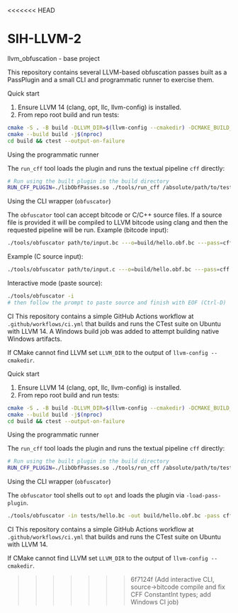 <<<<<<< HEAD
# SIH-LLVM-2
llvm_obfuscation - base project

This repository contains several LLVM-based obfuscation passes built as a
PassPlugin and a small CLI and programmatic runner to exercise them.

Quick start
1. Ensure LLVM 14 (clang, opt, llc, llvm-config) is installed.
2. From repo root build and run tests:

```bash
cmake -S . -B build -DLLVM_DIR=$(llvm-config --cmakedir) -DCMAKE_BUILD_TYPE=Release
cmake --build build -j$(nproc)
cd build && ctest --output-on-failure
```

Using the programmatic runner

The `run_cff` tool loads the plugin and runs the textual pipeline `cff` directly:

```bash
# Run using the built plugin in the build directory
RUN_CFF_PLUGIN=./libObfPasses.so ./tools/run_cff /absolute/path/to/tests/cff_test.bc
```

Using the CLI wrapper (`obfuscator`)

The `obfuscator` tool can accept bitcode or C/C++ source files. If a
source file is provided it will be compiled to LLVM bitcode using clang and
then the requested pipeline will be run. Example (bitcode input):

```bash
./tools/obfuscator path/to/input.bc ---o=build/hello.obf.bc ---pass=cff ---plugin=./libObfPasses.so ---v
```

Example (C source input):

```bash
./tools/obfuscator path/to/input.c ---o=build/hello.obf.bc ---pass=cff ---plugin=./libObfPasses.so ---v
```

Interactive mode (paste source):

```bash
./tools/obfuscator -i
# then follow the prompt to paste source and finish with EOF (Ctrl-D)
```

CI
This repository contains a simple GitHub Actions workflow at `.github/workflows/ci.yml`
that builds and runs the CTest suite on Ubuntu with LLVM 14. A Windows build
job was added to attempt building native Windows artifacts.

If CMake cannot find LLVM set `LLVM_DIR` to the output of `llvm-config --cmakedir`.

Quick start
1. Ensure LLVM 14 (clang, opt, llc, llvm-config) is installed.
2. From repo root build and run tests:

```bash
cmake -S . -B build -DLLVM_DIR=$(llvm-config --cmakedir) -DCMAKE_BUILD_TYPE=Release
cmake --build build -j$(nproc)
cd build && ctest --output-on-failure
```

Using the programmatic runner

The `run_cff` tool loads the plugin and runs the textual pipeline `cff` directly:

```bash
# Run using the built plugin in the build directory
RUN_CFF_PLUGIN=./libObfPasses.so ./tools/run_cff /absolute/path/to/tests/cff_test.bc
```

Using the CLI wrapper (`obfuscator`)

The `obfuscator` tool shells out to `opt` and loads the plugin via `-load-pass-plugin`.

```bash
./tools/obfuscator -in tests/hello.bc -out build/hello.obf.bc -pass cff
```

CI
This repository contains a simple GitHub Actions workflow at `.github/workflows/ci.yml`
that builds and runs the CTest suite on Ubuntu with LLVM 14.

If CMake cannot find LLVM set `LLVM_DIR` to the output of `llvm-config --cmakedir`.
>>>>>>> 6f7124f (Add interactive CLI, source->bitcode compile and fix CFF ConstantInt types; add Windows CI job)
